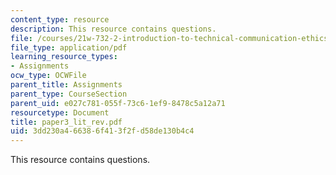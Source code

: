 ```yaml
---
content_type: resource
description: This resource contains questions.
file: /courses/21w-732-2-introduction-to-technical-communication-ethics-in-science-and-technology-fall-2006/3dd230a466386f413f2fd58de130b4c4_paper3_lit_rev.pdf
file_type: application/pdf
learning_resource_types:
- Assignments
ocw_type: OCWFile
parent_title: Assignments
parent_type: CourseSection
parent_uid: e027c781-055f-73c6-1ef9-8478c5a12a71
resourcetype: Document
title: paper3_lit_rev.pdf
uid: 3dd230a4-6638-6f41-3f2f-d58de130b4c4
---
```

This resource contains questions.

